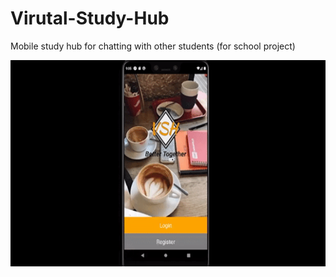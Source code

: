 # Virutal-Study-Hub
Mobile study hub for chatting with other students (for school project)

<img src="/media/COMP_370_App_demonstration_Group_3.gif" height="330" width="950">
